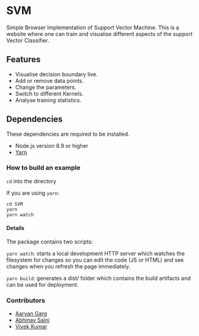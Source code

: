 # SVM
Simple Browser Implementation of Support Vector Machine. This is a website where one can train and visualise different aspects of the support Vector Classifier.

## Features

* Visualise decision boundary live.
* Add or remove data points.
* Change the parameters.
* Switch to different Kernels.
* Analyse training statistics.

## Dependencies
These dependencies are required to be installed.

* Node.js version 8.9 or higher
* [Yarn](https://classic.yarnpkg.com/en/docs/install/#debian-stable)

### How to build an example
```cd``` into the directory

If you are using ```yarn```:
```
cd SVM
yarn
yarn watch
```


#### Details
The package contains two scripts:

```yarn watch```: starts a local development HTTP server which watches the filesystem for changes so you can edit the code (JS or HTML) and see changes when you refresh the page immediately.

```yarn build```: generates a dist/ folder which contains the build artifacts and can be used for deployment.

### Contributors

* [Aaryan Garg](https://github.com/Garg-Doppler)
* [Abhinav Saini](https://github.com/abhinavsaini9)
* [Vivek Kumar](https://github.com/vivekkumar7089)



